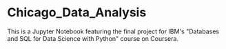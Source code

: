 # Chicago_Data_Analysis
This is a Jupyter Notebook featuring the final project for IBM's "Databases and SQL for Data Science with Python"  course on Coursera.
